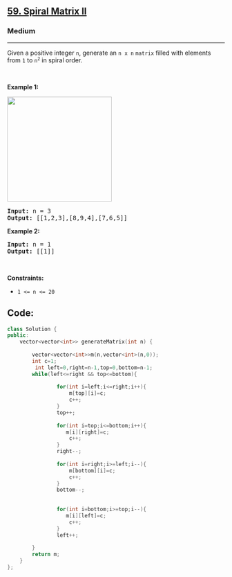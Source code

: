 <h2><a href="https://leetcode.com/problems/spiral-matrix-ii/">59. Spiral Matrix II</a></h2><h3>Medium</h3><hr><div><p>Given a positive integer <code>n</code>, generate an <code>n x n</code> <code>matrix</code> filled with elements from <code>1</code> to <code>n<sup>2</sup></code> in spiral order.</p>

<p>&nbsp;</p>
<p><strong class="example">Example 1:</strong></p>
<img alt="" src="https://assets.leetcode.com/uploads/2020/11/13/spiraln.jpg" style="width: 242px; height: 242px;">
<pre><strong>Input:</strong> n = 3
<strong>Output:</strong> [[1,2,3],[8,9,4],[7,6,5]]
</pre>

<p><strong class="example">Example 2:</strong></p>

<pre><strong>Input:</strong> n = 1
<strong>Output:</strong> [[1]]
</pre>

<p>&nbsp;</p>
<p><strong>Constraints:</strong></p>

<ul>
	<li><code>1 &lt;= n &lt;= 20</code></li>
</ul>
</div>

<h2>Code:</h2>

```cpp
class Solution {
public:
    vector<vector<int>> generateMatrix(int n) {
        
        vector<vector<int>>m(n,vector<int>(n,0));
        int c=1;
         int left=0,right=n-1,top=0,bottom=n-1;
        while(left<=right && top<=bottom){
            
                for(int i=left;i<=right;i++){
                    m[top][i]=c;
                    c++;
                }
                top++;
            
                for(int i=top;i<=bottom;i++){
                   m[i][right]=c;
                    c++; 
                }
                right--;
            
                for(int i=right;i>=left;i--){
                    m[bottom][i]=c;
                    c++;
                }
                bottom--;
            
             
                for(int i=bottom;i>=top;i--){
                   m[i][left]=c;
                    c++; 
                }
                left++;
            
        }
        return m;
    }
};
    
```

